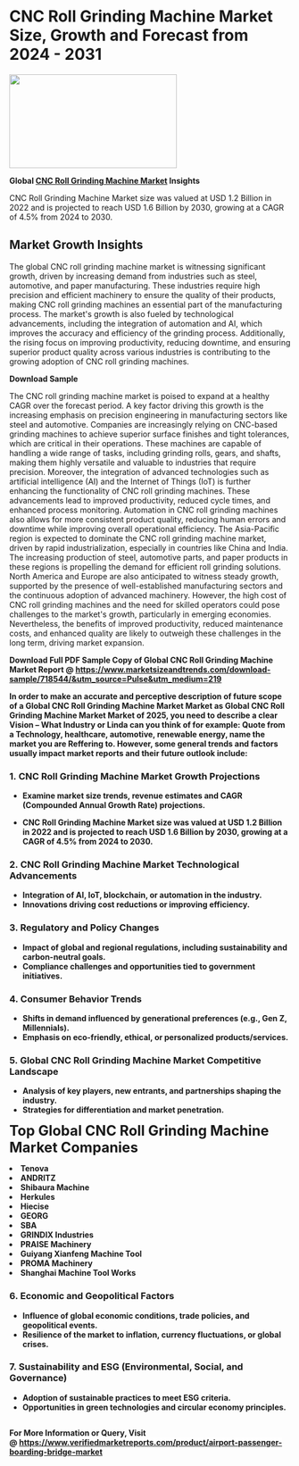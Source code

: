 <H1>CNC Roll Grinding Machine Market Size, Growth and Forecast from 2024 - 2031</H1><img class="aligncenter size-medium wp-image-584254" src="https://thirdeyenews.in/wp-content/uploads/2024/09/Global-Market-Research-300x168.jpeg" alt="" width="300" height="168" /><p><strong>Global&nbsp;<a href="https://www.marketsizeandtrends.com/download-sample/718544/&amp;utm_source=Pulse&amp;utm_medium=219">CNC Roll Grinding Machine Market</a> Insights</strong></p><p>CNC Roll Grinding Machine Market size was valued at USD 1.2 Billion in 2022 and is projected to reach USD 1.6 Billion by 2030, growing at a CAGR of 4.5% from 2024 to 2030.</p><p><h2>Market Growth Insights</h2> <p>The global CNC roll grinding machine market is witnessing significant growth, driven by increasing demand from industries such as steel, automotive, and paper manufacturing. These industries require high precision and efficient machinery to ensure the quality of their products, making CNC roll grinding machines an essential part of the manufacturing process. The market's growth is also fueled by technological advancements, including the integration of automation and AI, which improves the accuracy and efficiency of the grinding process. Additionally, the rising focus on improving productivity, reducing downtime, and ensuring superior product quality across various industries is contributing to the growing adoption of CNC roll grinding machines.</p> <p><strong>Download Sample</strong></p> <p>The CNC roll grinding machine market is poised to expand at a healthy CAGR over the forecast period. A key factor driving this growth is the increasing emphasis on precision engineering in manufacturing sectors like steel and automotive. Companies are increasingly relying on CNC-based grinding machines to achieve superior surface finishes and tight tolerances, which are critical in their operations. These machines are capable of handling a wide range of tasks, including grinding rolls, gears, and shafts, making them highly versatile and valuable to industries that require precision. Moreover, the integration of advanced technologies such as artificial intelligence (AI) and the Internet of Things (IoT) is further enhancing the functionality of CNC roll grinding machines. These advancements lead to improved productivity, reduced cycle times, and enhanced process monitoring. Automation in CNC roll grinding machines also allows for more consistent product quality, reducing human errors and downtime while improving overall operational efficiency. The Asia-Pacific region is expected to dominate the CNC roll grinding machine market, driven by rapid industrialization, especially in countries like China and India. The increasing production of steel, automotive parts, and paper products in these regions is propelling the demand for efficient roll grinding solutions. North America and Europe are also anticipated to witness steady growth, supported by the presence of well-established manufacturing sectors and the continuous adoption of advanced machinery. However, the high cost of CNC roll grinding machines and the need for skilled operators could pose challenges to the market's growth, particularly in emerging economies. Nevertheless, the benefits of improved productivity, reduced maintenance costs, and enhanced quality are likely to outweigh these challenges in the long term, driving market expansion. <p><strong></p><p><span class=""><strong>Download Full PDF Sample Copy of Global CNC Roll Grinding Machine Market Report</strong> @ <a href="https://www.marketsizeandtrends.com/download-sample/718544/&amp;utm_source=Pulse&amp;utm_medium=219" target="_blank">https://www.marketsizeandtrends.com/download-sample/718544/&amp;utm_source=Pulse&amp;utm_medium=219</a></span></p><p>In order to make an accurate and perceptive description of future scope of a Global&nbsp;CNC Roll Grinding Machine Market Market as Global&nbsp;CNC Roll Grinding Machine Market Market of 2025, you need to describe a clear Vision &ndash; What Industry or Linda can you think of for example: Quote from a Technology, healthcare, automotive, renewable energy, name the market you are Reffering to. However, some general trends and factors usually impact market reports and their future outlook include:</p><h3>1.&nbsp;<strong>CNC Roll Grinding Machine Market Growth Projections</strong></h3><ul><li>Examine market size trends, revenue estimates and CAGR (Compounded Annual Growth Rate) projections.</li><li><p>CNC Roll Grinding Machine Market size was valued at USD 1.2 Billion in 2022 and is projected to reach USD 1.6 Billion by 2030, growing at a CAGR of 4.5% from 2024 to 2030.</p></li></ul><h3>2.&nbsp;<strong>CNC Roll Grinding Machine Market Technological Advancements</strong></h3><ul><li>Integration of AI, IoT, blockchain, or automation in the industry.</li><li>Innovations driving cost reductions or improving efficiency.</li></ul><h3>3.&nbsp;<strong>Regulatory and Policy Changes</strong></h3><ul><li>Impact of global and regional regulations, including sustainability and carbon-neutral goals.</li><li>Compliance challenges and opportunities tied to government initiatives.</li></ul><h3>4.&nbsp;<strong>Consumer Behavior Trends</strong></h3><ul><li>Shifts in demand influenced by generational preferences (e.g., Gen Z, Millennials).</li><li>Emphasis on eco-friendly, ethical, or personalized products/services.</li></ul><h3>5.&nbsp;<strong>Global CNC Roll Grinding Machine Market Competitive Landscape</strong></h3><ul><li>Analysis of key players, new entrants, and partnerships shaping the industry.</li><li>Strategies for differentiation and market penetration.</li></ul><p data-pm-slice="1 1 []"><span style="color: inherit; font-family: inherit; font-size: 25px;">Top Global CNC Roll Grinding Machine Market Companies</span></p><div class="" data-test-id=""><p><li>Tenova</li><li> ANDRITZ</li><li> Shibaura Machine</li><li> Herkules</li><li> Hiecise</li><li> GEORG</li><li> SBA</li><li> GRINDIX Industries</li><li> PRAISE Machinery</li><li> Guiyang Xianfeng Machine Tool</li><li> PROMA Machinery</li><li> Shanghai Machine Tool Works</li></p></div><h3>6.&nbsp;<strong>Economic and Geopolitical Factors</strong></h3><ul><li>Influence of global economic conditions, trade policies, and geopolitical events.</li><li>Resilience of the market to inflation, currency fluctuations, or global crises.</li></ul><h3>7.&nbsp;<strong>Sustainability and ESG (Environmental, Social, and Governance)</strong></h3><ul><li>Adoption of sustainable practices to meet ESG criteria.</li><li>Opportunities in green technologies and circular economy principles.</li></ul><h2><strong style="font-size: 14px;">For More Information or Query, Visit @&nbsp;</strong><a style="background-color: #ffffff; font-size: 14px;" href="https://www.marketsizeandtrends.com/report/cnc-roll-grinding-machine-market/" target="_blank">https://www.verifiedmarketreports.com/product/airport-passenger-boarding-bridge-market</a></h2>
